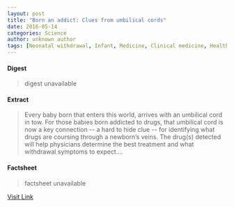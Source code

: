 ```yaml
---
layout: post
title: "Born an addict: Clues from umbilical cords"
date: 2016-05-14
categories: Science
author: unknown author
tags: [Neonatal withdrawal, Infant, Medicine, Clinical medicine, Health, Medical specialties, Health sciences]
---
```



#### Digest
>digest unavailable

#### Extract
>Every baby born that enters this world, arrives with an umbilical cord in tow. For those babies born addicted to drugs, that umbilical cord is now a key connection -- a hard to hide clue -- for identifying what drugs are coursing through a newborn’s veins. The drug(s) detected will help physicians determine the best treatment and what withdrawal symptoms to expect....

#### Factsheet
>factsheet unavailable

[Visit Link](http://www.sciencedaily.com/releases/2015/07/150716124746.htm)


